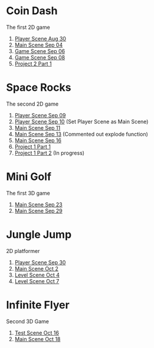 # Coin Dash
The first 2D game

1. [Player Scene Aug 30](./player_scene_08_30)
2. [Main Scene Sep 04](./main_scene_09_04)
3. [Game Scene Sep 06](./player_scene_09_06)
4. [Game Scene Sep 08](./player_scene_09_08)
5. [Project 2 Part 1](./Project2_Part1)

# Space Rocks
The second 2D game
1. [Player Scene Sep 09](./Space_Rocks_09_09) 
2. [Player Scene Sep 10](./Space_Rocks_09_10) (Set Player Scene as Main Scene)
3. [Main Scene Sep 11](./Space_Rocks_09_11) 
4. [Main Scene Sep 13](./Space_Rocks_09_13) (Commented out explode function)
5. [Main Scene Sep 16](./Space_Rocks_09_16)
6. [Project 1 Part 1](./Space_Rocks_Part_1)
7. [Project 1 Part 2](./Space_Rocks_Part_2) (In progress)

# Mini Golf
The first 3D game
1. [Main Scene Sep 23](./MiniGolfSep23)
2. [Main Scene Sep 29](./MiniGolfSep29)

# Jungle Jump
2D platformer
1. [Player Scene Sep 30](./JungleJumpSep30)
2. [Main Scene Oct 2](./JungleJumpOctober2)
3. [Level Scene Oct 4](./JungleJumpOctober4)
4. [Level Scene Oct 7](./JungleJumpOctober7)

# Infinite Flyer
Second 3D Game
1. [Test Scene Oct 16](./InfiniteFlyerOctober16)
2. [Main Scene Oct 18](./InfiniteFlyerOctober18)